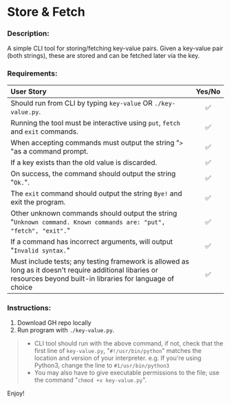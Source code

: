 # **Store & Fetch**

### **Description**:

A simple CLI tool for storing/fetching key-value pairs. Given a key-value pair (both strings), these are stored and can be fetched later via the key. 

### **Requirements**:
| User Story | Yes/No |
| :------------------------------------------ | :-----------------------: |
| Should run from CLI by typing `key-value` OR `./key-value.py`.|✅|
| Running the tool must be interactive using `put`, `fetch` and `exit` commands. |✅|
| When accepting commands must output the string "`> `"as a command prompt. |✅|
| If a key exists than the old value is discarded. |✅|
| On success, the command should output the string "`Ok.`". |✅|
| The `exit` command should output the string `Bye!` and exit the program. |✅| 
| Other unknown commands should output the string "`Unknown command. Known commands are: "put", "fetch", "exit".`" |✅|
| If a command has incorrect arguments, will output "`Invalid syntax.`" |✅|
| Must include tests; any testing framework is allowed as long as it doesn't require additional libaries or resources beyond built-in libraries for language of choice |✅|

### **Instructions**:

1. Download GH repo locally
2. Run program with `./key-value.py`.
> * CLI tool should run with the above command, if not, check that the first line of `key-value.py`, "`#!/usr/bin/python`" matches the location and version of your interpreter. e.g. If you're using Python3, change the line to `#1/usr/bin/python3`
> * You may also have to give executable permissions to the file; use the command "`chmod +x key-value.py`".

Enjoy! 